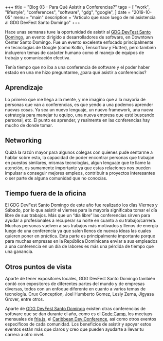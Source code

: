 +++
title = "Blog 03 - Para Qué Asistir a Conferencias?"
tags = [
    "work",
    "lifestyle",
		"conferences",
		"software",
		"gdg",
		"google",
]
date = "2019-10-05"
menu = "main"
description = "Articulo que nace luego de mi asistencia al GDG DevFest Santo Domingo"
+++

Hace unas semanas tuve la oportunidad de asistir al [GDG DevFest Santo Domingo](https://www.instagram.com/gdgsantodomingo/), un evento dirigido a desarrolladores de software, en Downtown Center Santo Domingo. Fue un evento excelente enfocado principalmente en tecnologías de Google (como Kotlin, Tensorflow y Flutter), pero también incluyeron temas de carácter humano como el manejo de equipos de trabajo y comunicación efectiva.

Tenía tiempo que no iba a una conferencia de software y el poder haber estado en una me hizo preguntarme, ¿para qué asistir a conferencias?

## Aprendizaje
Lo primero que me llega a la mente, y me imagino que a la mayoría de personas que van a conferencias, es que yendo a una podemos aprender nuevas cosas. Ya sea un nuevo lenguaje, un nuevo framework, una nueva estrategia para manejar tu equipo, una nueva empresa que esté buscando personal, etc. El punto es aprender, y realmente en las conferencias hay mucho de donde tomar.

## Networking
Quizá la razón mayor para algunos colegas con quienes pude sentarme a hablar sobre esto, la capacidad de poder encontrar personas que trabajan en puestos similares, mismas tecnologías, algun lenguaje que te llame la atención, es sumamente importante ya que estas relaciones nos pueden impulsar a conseguir mejores empleos, contribuir a proyectos interesantes o ser parte de alguna comunidad que no conocías.

## Tiempo fuera de la oficina
El GDG DevFest Santo Domingo de este año fue realizado los días Viernes y Sábado, por lo que asistir el viernes para la mayoría significaba tomar el día libre de sus trabajos. Más que un “día libre” las conferencias sirven para ayudar a profesionales a recuperar su norte en cuanto a su trabajo/carrera. Muchas personas vuelven a sus trabajos más motivados y llenos de energía luego de una conferencia ya que salen llenos de nuevas ideas las cuales quieren poner en práctica. Esta parte es principalmente importante porque para muchas empresas en la República Dominicana enviar a sus empleados a una conferencia en un día de labores es más una pérdida de tiempo que una ganancia.

## Otros puntos de vista
Aparte de tener expositores locales, GDG DevFest Santo Domingo también contó con expositores de diferentes partes del mundo y de empresas diversas, todos con un enfoque diferente en cuanto a varios temas de tecnología. Crux Conception, Joel Humberto Gomez, Lesly Zerna, Jigyasa Grover, entre otros.

Aparte de [GDG DevFest Santo Domingo](https://www.instagram.com/gdgsantodomingo/) existen otras conferencias de software que se dan durante el año, como es el [Code Camp](https://www.instagram.com/codecampsdq/), los meetups mensuales de [fria.js](https://www.instagram.com/fria.js/), el [Caribbean Dev Conference](https://www.instagram.com/caribbeandevcon/), así como otros eventos específicos de cada comunidad. Los beneficios de asistir y apoyar estos eventos están más que claros y creo que pueden ayudarte a llevar tu carrera a otro nivel. 
